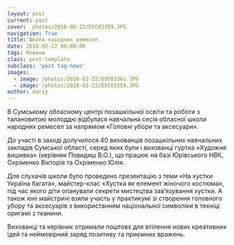 ```yaml
---
layout: post
current: post
cover:  photos/2018-02-22/DSC03359.JPG
navigation: True
title: Школа народних ремесел
date: 2018-02-22 00:00:00
tags: Новини
class: post-template
subclass: 'post tag-news'
images:
  - image: /photos/2018-02-22/DSC03361.JPG
  - image: /photos/2018-02-22/DSC03359.JPG
author: dariy
---
```


B Сумському обласному центрі позашкільної освіти та роботи з талановитою молоддю відбулася навчальна сесія обласної школи народних ремесел за напрямом «Головні убори та аксесуари».

До участі в заході долучилося 40 вихованців позашкільних навчальних закладів Сумської області, серед яких були і вихованці гуртка «Художня вишивка» (керівник Повидиш В.О.), що працює на базі Юрівського НВК, Охріменко Вікторія та Охріменко Юлія.

Для слухачів школи було проведено презентацію з теми «На хустки Україна багата»,  майстер-клас «Хустка як елемент жіночого костюма», під час якого діти опанували секрети мистецтва зав’язування хустки. А також юні майстрині взяли участь у практикумі зі створення головного убору та аксесуарів з використанням національної символіки в техніці оригамі з тканини. 
     
Вихованці та керівник отримали поштовх для втілення нових креативних ідей та неймовірний заряд позитиву та приємних вражень.